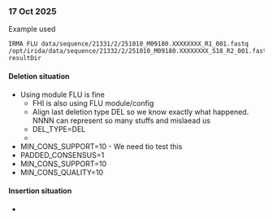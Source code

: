 ### 17 Oct 2025

Example used
```
IRMA FLU data/sequence/21331/2/251010_M09180.XXXXXXXX_R1_001.fastq /opt/irida/data/sequence/21332/2/251010_M09180.XXXXXXXX_S18_R2_001.fastq resultDir
```

#### Deletion situation 
- Using module FLU is fine
  - FHI is also using FLU module/config
  - Align last deletion type DEL so we know exactly what happened. NNNN can represent so many stuffs and mislaead us
  - DEL_TYPE=DEL
  - 
- MIN_CONS_SUPPORT=10 - We need tio test this
- PADDED_CONSENSUS=1
- MIN_CONS_SUPPORT=10
- MIN_CONS_QUALITY=10


#### Insertion situation 
- 
